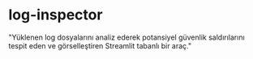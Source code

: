 # log-inspector
"Yüklenen log dosyalarını analiz ederek potansiyel güvenlik saldırılarını tespit eden ve görselleştiren Streamlit tabanlı bir araç."
